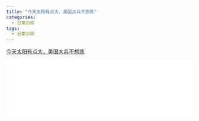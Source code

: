 ```yaml
---
title: "今天太阳有点大，美国大兵不想练"
categories:
  - 日常训练
tags:
  - 日常训练
---
```


[今天太阳有点大，美国大兵不想练](https://www.bilibili.com/video/BV1am4y1R79W)

<iframe width="100%" src="//player.bilibili.com/player.html?aid=679355672&bvid=BV1am4y1R79W&cid=517880182&page=1" scrolling="no" border="0" frameborder="no" framespacing="0" allowfullscreen="true"> </iframe>
